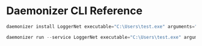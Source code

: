 # Daemonizer CLI Reference



```powershell
daemonizer install LoggerNet executable="C:\Users\test.exe" arguments="configure -v 10 -s 1" runas=LocalSystem FailureMode="restart" LogTo="stdout"
```

```powershell
daemonizer run --service LoggerNet executable="C:\Users\test.exe" arguments="configure -v 10 -s 1" 
```

​		